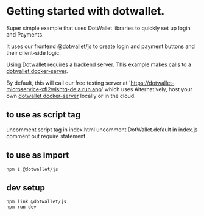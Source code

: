 # Getting started with dotwallet.

Super simple example that uses DotWallet libraries to quickly set up login and Payments.

It uses our frontend [@dotwallet/js](https://github.com/dotwallet/dotwallet-js) to create login and payment buttons and their client-side logic.

Using Dotwallet requires a backend server. This example makes calls to a [dotwallet docker-server](https://github.com/dotwallet/docker-server).

By default, this will call our free testing server at 'https://dotwallet-microservice-xfl2wlshtq-de.a.run.app' which uses
Alternatively, host your own [dotwallet docker-server](https://github.com/dotwallet/docker-server) locally or in the cloud.

## to use as script tag

uncomment script tag in index.html
uncomment DotWallet.default in index.js
comment out require statement

## to use as import

```
npm i @dotwallet/js
```

## dev setup

```
npm link @dotwallet/js
npm run dev
```
